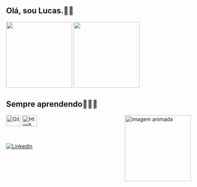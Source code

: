 ## Olá, sou Lucas.👋🏾



<div>
    <img height="180em" src="https://github-readme-stats.vercel.app/api?username=Zeudiex&theme=radical"/>
    <img height="180em" src="https://github-readme-stats.vercel.app/api/top-langs/?username=Zeudiex&layout=compact&theme=radical"/>
</div>

## Sempre aprendendo👨🏾‍💻

<div style="display: inline_block">
    <img align="center" height="30" width="40" alt="Git" src="https://cdn.jsdelivr.net/gh/devicons/devicon/icons/git/git-original.svg" />
    <img align="center" height="30" width="40" alt="Html5" src="https://cdn.jsdelivr.net/gh/devicons/devicon/icons/html5/html5-original.svg" />
    <img align="right" height="180em" alt="imagem animada" src="https://preview.redd.it/202tzgk59zi71.gif?width=640&crop=smart&auto=webp&s=19202516dc2aa6d777b6b10255d6811493917d32"/>
</div><br>

##
[![LinkedIn](https://img.shields.io/badge/LinkedIn-0077B5?style=for-the-badge&logo=linkedin&logoColor=white)](https://www.linkedin.com/in/lucas-santos-a93777173/)
